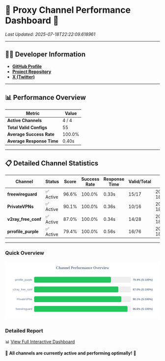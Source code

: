 # 🌟 Proxy Channel Performance Dashboard 🌟

_Last Updated: 2025-07-18T22:22:09.618961_

---

## 👩‍💻 Developer Information

- **[GitHub Profile](https://github.com/4n0nymou3)**  
- **[Project Repository](https://github.com/4n0nymou3/multi-proxy-config-fetcher)**  
- **[X (Twitter)](https://x.com/4n0nymou3)**  

---

## 📊 Performance Overview

| Metric                | Value       |
|-----------------------|-------------|
| **Active Channels**   | 4 / 4       |
| **Total Valid Configs** | 55          |
| **Average Success Rate** | 100.0%      |
| **Average Response Time** | 0.40s       |

---

## 📋 Detailed Channel Statistics

| Channel          | Status     | Score  | Success Rate | Response Time | Valid/Total | Last Success               |
|------------------|------------|--------|--------------|---------------|-------------|----------------------------|
| **freewireguard**  | ✅ Active  | 96.6%  | 100.0% | 0.33s         | 15/17       | 2025-07-18T22:22:09.617216 |
| **PrivateVPNs**  | ✅ Active  | 90.1%  | 100.0% | 0.36s         | 10/16       | 2025-07-18T22:22:09.257482 |
| **v2ray_free_conf**  | ✅ Active  | 87.0%  | 100.0% | 0.34s         | 14/28       | 2025-07-18T22:22:08.851629 |
| **prrofile_purple**  | ✅ Active  | 79.4%  | 100.0% | 0.56s         | 16/76       | 2025-07-18T22:22:08.370629 |

---

### Quick Overview
<div align="center">
  <a href="https://raw.githubusercontent.com/nullluser/NullRepo/refs/heads/main/assets/channel_stats_chart.svg">
    <img src="https://raw.githubusercontent.com/nullluser/NullRepo/refs/heads/main/assets/channel_stats_chart.svg" alt="Source Performance Statistics" width="800">
  </a>
</div>

### Detailed Report
📊 [View Full Interactive Dashboard](https://htmlpreview.github.io/?https://github.com/nullluser/NullRepo/blob/main/assets/performance_report.html)

🎉 **All channels are currently active and performing optimally!** 🎉

